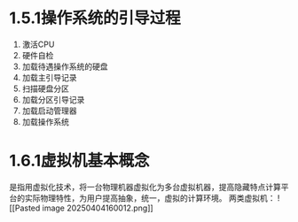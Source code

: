 # 1.5.1操作系统的引导过程

1. 激活CPU
2. 硬件自检
3. 加载待遇操作系统的硬盘
4. 加载主引导记录
5. 扫描硬盘分区
6. 加载分区引导记录
7. 加载启动管理器
8. 加载操作系统


# 1.6.1虚拟机基本概念

是指用虚拟化技术，将一台物理机器虚拟化为多台虚拟机器，提高隐藏特点计算平台的实际物理特性，为用户提高抽象，统一，虚拟的计算环境。
两类虚拟机：
![[Pasted image 20250404160012.png]]